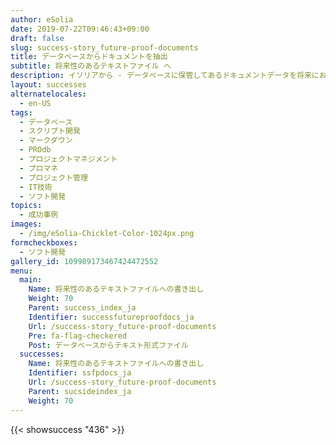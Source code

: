 ```yaml
---
author: eSolia
date: 2019-07-22T09:46:43+09:00
draft: false
slug: success-story_future-proof-documents
title: データベースからドキュメントを抽出
subtitle: 将来性のあるテキストファイル へ
description: イソリアから - データベースに保管してあるドキュメントデータを将来においても有効なテキストファイルへ定期的に書き出しするスクリプト開発を行った。
layout: successes
alternatelocales:
  - en-US
tags:
  - データベース
  - スクリプト開発
  - マークダウン
  - PROdb
  - プロジェクトマネジメント
  - プロマネ
  - プロジェクト管理
  - IT技術
  - ソフト開発
topics:
  - 成功事例
images:  
  - /img/eSolia-Chicklet-Color-1024px.png
formcheckboxes:
  - ソフト開発
gallery_id: 109989173467424472552
menu:
  main:
    Name: 将来性のあるテキストファイルへの書き出し
    Weight: 70
    Parent: success_index_ja
    Identifier: successfutureproofdocs_ja
    Url: /success-story_future-proof-documents
    Pre: fa-flag-checkered
    Post: データベースからテキスト形式ファイル
  successes:
    Name: 将来性のあるテキストファイルへの書き出し
    Identifier: ssfpdocs_ja
    Url: /success-story_future-proof-documents
    Parent: sucsideindex_ja
    Weight: 70
---
```


{{< showsuccess "436" >}}
